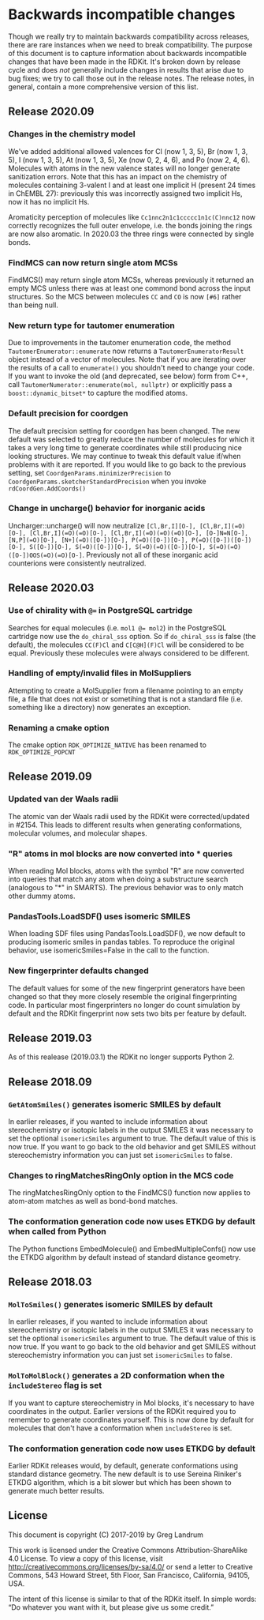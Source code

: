 # Backwards incompatible changes

Though we really try to maintain backwards compatibility across releases, there
are rare instances when we need to break compatibility. The purpose of this
document is to capture information about backwards incompatible changes that
have been made in the RDKit. It's broken down by release cycle and does *not*
generally include changes in results that arise due to bug fixes; we try to call
those out in the release notes. The release notes, in general, contain a more
comprehensive version of this list.

## Release 2020.09

### Changes in the chemistry model

We've added additional allowed valences for Cl (now 1, 3, 5), Br (now 1, 3, 5),
I (now 1, 3, 5), At (now 1, 3, 5), Xe (now 0, 2, 4, 6), and Po (now 2, 4, 6).
Molecules with atoms in the new valence states will no longer generate
sanitization errors. Note that this has an impact on the chemistry of molecules
containing 3-valent I and at least one  implicit H (present 24 times in ChEMBL
27): previously this was incorrectly assigned two implicit Hs, now it has no
implicit Hs. 

Aromaticity perception of molecules like `Cc1nnc2n1c1ccccc1n1c(C)nnc12` now
correctly recognizes the full outer envelope, i.e. the bonds joining the rings
are now also aromatic. In 2020.03 the three rings were connected by single bonds.

### FindMCS can now return single atom MCSs
FindMCS() may return single atom MCSs, whereas previously it returned an empty
MCS unless there was at least one commond bond across the input structures.
So the MCS between molecules `CC` and `CO` is now `[#6]` rather than being null.

### New return type for tautomer enumeration
Due to improvements in the tautomer enumeration code, the method
`TautomerEnumerator::enumerate` now returns a `TautomerEnumeratorResult`
object instead of a vector of molecules. Note that if you are iterating over
the results of a call to `enumerate()` you shouldn't need to change your code.
If you want to invoke the old (and deprecated, see below) form from C++, call
`TautomerNumerator::enumerate(mol, nullptr)` or explicitly pass a
`boost::dynamic_bitset*` to capture the modified atoms.

### Default precision for coordgen
The default precision setting for coordgen has been changed. The new default
was selected to greatly reduce the number of molecules for which it takes a
very long time to generate coordinates while still producing nice looking
structures. We may continue to tweak this default value if/when problems
with it are reported. If you would like to go back to the previous setting, set 
`CoordgenParams.minimizerPrecision` to `CoordgenParams.sketcherStandardPrecision` 
when you invoke `rdCoordGen.AddCoords()`

### Change in uncharge() behavior for inorganic acids
Uncharger::uncharge() will now neutralize `[Cl,Br,I][O-], [Cl,Br,I](=O)[O-],
[Cl,Br,I](=O)(=O)[O-], [Cl,Br,I](=O)(=O)(=O)[O-], [O-]N=N[O-], [N,P](=O)[O-],
[N+](=O)([O-])[O-], P(=O)([O-])[O-], P(=O)([O-])([O-])[O-], S([O-])[O-],
S(=O)([O-])[O-], S(=O)(=O)([O-])[O-], S(=O)(=O)([O-])OOS(=O)(=O)[O-]`.
Previously not all of these inorganic acid counterions were consistently
neutralized.

## Release 2020.03

### Use of chirality with `@=` in PostgreSQL cartridge
Searches for equal molecules (i.e. `mol1 @= mol2`) in the PostgreSQL cartridge
now use the `do_chiral_sss` option. So if `do_chiral_sss` is false (the
default), the molecules `CC(F)Cl` and `C[C@H](F)Cl` will be considered to be
equal. Previously these molecules were always considered to be different.

### Handling of empty/invalid files in MolSuppliers
Attempting to create a MolSupplier from a filename pointing to an empty file, a
file that does not exist or sometihing that is not a standard file (i.e.
something like a directory) now generates an exception.

### Renaming a cmake option
The cmake option `RDK_OPTIMIZE_NATIVE` has been renamed to `RDK_OPTIMIZE_POPCNT`



## Release 2019.09

### Updated van der Waals radii
The atomic van der Waals radii used by the RDKit were corrected/updated in #2154.
This leads to different results when generating conformations, molecular volumes,
and molecular shapes.

### "R" atoms in mol blocks are now converted into * queries
When reading Mol blocks, atoms with the symbol "R" are now converted into
queries that match any atom when doing a substructure search (analogous to "*"
in SMARTS). The previous behavior was to only match other dummy atoms.

### PandasTools.LoadSDF() uses isomeric SMILES
When loading SDF files using PandasTools.LoadSDF(), we now default to
producing isomeric smiles in pandas tables.  To reproduce the original
behavior, use isomericSmiles=False in the call to the function.

### New fingerprinter defaults changed
The default values for some of the new fingerprint generators have been changed so
that they more closely resemble the original fingerprinting code. In
particular most fingerprinters no longer do count simulation by default and
the RDKit fingerprint now sets two bits per feature by default.


## Release 2019.03
As of this realease (2019.03.1) the RDKit no longer supports Python 2.

## Release 2018.09

### `GetAtomSmiles()` generates isomeric SMILES by default
In earlier releases, if you wanted to include information about stereochemistry
or isotopic labels in the output SMILES it was necessary to set the optional
`isomericSmiles` argument to true. The default value of this is now true. If you
want to go back to the old behavior and get SMILES without stereochemistry
information you can just set `isomericSmiles` to false.

### Changes to ringMatchesRingOnly option in the MCS code
The ringMatchesRingOnly option to the FindMCS() function now applies to
atom-atom matches as well as bond-bond matches.

### The conformation generation code now uses ETKDG by default when called from Python
The Python functions EmbedMolecule() and EmbedMultipleConfs() now use the ETKDG algorithm by default instead of standard distance geometry.

## Release 2018.03

### `MolToSmiles()` generates isomeric SMILES by default
In earlier releases, if you wanted to include information about stereochemistry
or isotopic labels in the output SMILES it was necessary to set the optional
`isomericSmiles` argument to true. The default value of this is now true. If you
want to go back to the old behavior and get SMILES without stereochemistry
information you can just set `isomericSmiles` to false.

### `MolToMolBlock()` generates a 2D conformation when the `includeStereo` flag is set
If you want to capture stereochemistry in Mol blocks, it's necessary to have
coordinates in the output. Earlier versions of the RDKit required you to
remember to generate coordinates yourself. This is now done by default for
molecules that don't have a conformation when `includeStereo` is set.

### The conformation generation code now uses ETKDG by default
Earlier RDKit releases would, by default, generate conformations using standard
distance geometry. The new default is to use Sereina Riniker's ETKDG algorithm,
which is a bit slower but which has been shown to generate much better results.


## License

This document is copyright (C) 2017-2019 by Greg Landrum

This work is licensed under the Creative Commons Attribution-ShareAlike 4.0
License. To view a copy of this license, visit
<http://creativecommons.org/licenses/by-sa/4.0/> or send a letter to Creative
Commons, 543 Howard Street, 5th Floor, San Francisco, California, 94105, USA.

The intent of this license is similar to that of the RDKit itself. In simple
words: “Do whatever you want with it, but please give us some credit.”
